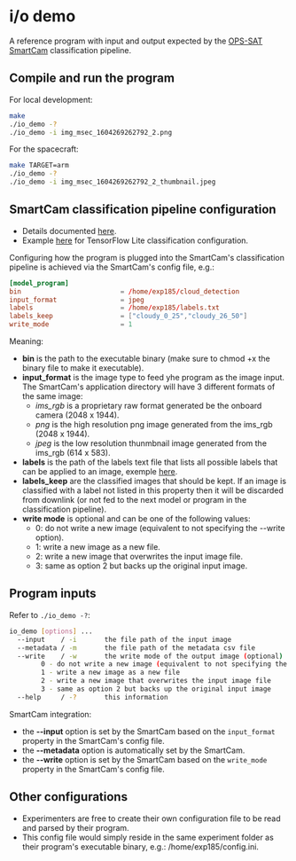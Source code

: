 # i/o demo
A reference program with input and output expected by the [OPS-SAT SmartCam](https://github.com/georgeslabreche/opssat-smartcam) classification pipeline.

## Compile and run the program

For local development:
```bash
make
./io_demo -?
./io_demo -i img_msec_1604269262792_2.png
```

For the spacecraft:
```bash
make TARGET=arm
./io_demo -?
./io_demo -i img_msec_1604269262792_2_thumbnail.jpeg
```

## SmartCam classification pipeline configuration
- Details documented [here](https://github.com/georgeslabreche/opssat-smartcam#33-building-an-image-classification-pipeline).
- Example [here](https://github.com/georgeslabreche/opssat-smartcam/blob/78eede8dee44b2ebde1d7276271983c70cce773f/home/exp1000/config.ini#L33-L41) for TensorFlow Lite classification configuration.

Configuring how the program is plugged into the SmartCam's classification pipeline is achieved via the SmartCam's config file, e.g.:

```conf
[model_program]
bin                         = /home/exp185/cloud_detection
input_format                = jpeg
labels                      = /home/exp185/labels.txt
labels_keep                 = ["cloudy_0_25","cloudy_26_50"]
write_mode                  = 1
```

Meaning:
- **bin** is the path to the executable binary (make sure to chmod +x the binary file to make it executable).
- **input_format** is the image type to feed yhe program as the image input. The SmartCam's application directory will have 3 different formats of the same image:
    - *ims_rgb* is a proprietary raw format generated be the onboard camera (2048 x 1944).
    - *png* is the high resolution png image generated from the ims_rgb (2048 x 1944).
    - *jpeg* is the low resolution thunmbnail image generated from the ims_rgb (614 x 583).
- **labels** is the path of the labels text file that lists all possible labels that can be applied to an image, exemple [here](https://github.com/georgeslabreche/opssat-smartcam/blob/78eede8dee44b2ebde1d7276271983c70cce773f/home/exp1000/models/default/labels.txt).
- **labels_keep** are the classified images that should be kept. If an image is classified with a label not listed in this property then it will be discarded from downlink (or not fed to the next model or program in the classification pipeline).
- **write mode** is optional and can be one of the following values:
    - 0: do not write a new image (equivalent to not specifying the --write option).
    - 1: write a new image as a new file.
    - 2: write a new image that overwrites the input image file.
    - 3: same as option 2 but backs up the original input image.

## Program inputs
Refer to `./io_demo -?`:

```bash
io_demo [options] ...
  --input    / -i       the file path of the input image
  --metadata / -m       the file path of the metadata csv file
  --write    / -w       the write mode of the output image (optional)
        0 - do not write a new image (equivalent to not specifying the --write option)
        1 - write a new image as a new file
        2 - write a new image that overwrites the input image file
        3 - same as option 2 but backs up the original input image
  --help     / -?       this information
```

SmartCam integration:
- the **--input** option is set by the SmartCam based on the `input_format` property in the SmartCam's config file.
- the **--metadata** option is automatically set by the SmartCam.
- the **--write** option is set by the SmartCam based on the `write_mode` property in the SmartCam's config file.

## Other configurations
- Experimenters are free to create their own configuration file to be read and parsed by their program.
- This config file would simply reside in the same experiment folder as their program's executable binary, e.g.: /home/exp185/config.ini.